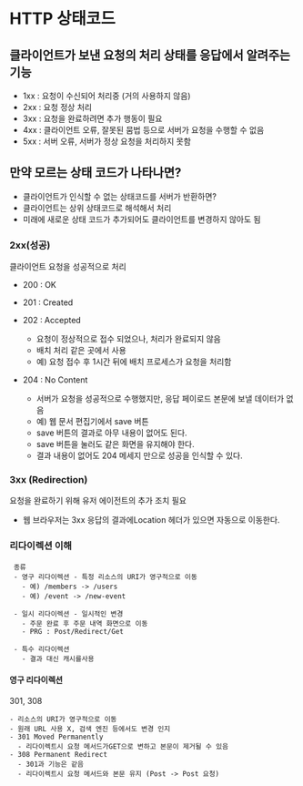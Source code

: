 # HTTP 상태코드
 ## 클라이언트가 보낸 요청의 처리 상태를 응답에서 알려주는 기능
 
   - 1xx : 요청이 수신되어 처리중 (거의 사용하지 않음)
   - 2xx : 요청 정상 처리
   - 3xx : 요청을 완료하려면 추가 행동이 필요
   - 4xx : 클라이언트 오류, 잘못된 뭄법 등으로 서버가 요청을 수행할 수 없음
   - 5xx : 서버 오류, 서버가 정상 요청을 처리하지 못함
   
   ## 만약 모르는 상태 코드가 나타나면?
   - 클라이언트가 인식할 수 없는 상태코드를 서버가 반환하면?
   - 클라이언트는 상위 상태코드로 해석해서 처리
   - 미래에 새로운 상태 코드가 추가되어도 클라이언트를 변경하지 않아도 됨
   
   ### 2xx(성공)
   클라이언트 요청을 성공적으로 처리
   
   - 200 : OK
   - 201 : Created
   - 202 : Accepted
     - 요청이 정상적으로 접수 되었으나, 처리가 완료되지 않음
     - 배치 처리 같은 곳에서 사용
     - 예) 요청 접수 후 1시간 뒤에 배치 프로세스가 요청을 처리함
     
   - 204 : No Content
     - 서버가 요청을 성공적으로 수행했지만, 응답 페이로드 본문에 보낼 데이터가 없음
     - 예) 웹 문서 편집기에서 save 버튼
     - save 버튼의 결과로 아무 내용이 없어도 된다.
     - save 버튼을 눌러도 같은 화면을 유지해야 한다.
     - 결과 내용이 없어도 204 메세지 만으로 성공을 인식할 수 있다.
     
   ### 3xx (Redirection)
   요청을 완료하기 위해  유저 에이전트의 추가 조치 필요
   - 웹 브라우저는 3xx 응답의 결과에Location 헤더가 있으면 자동으로 이동한다.
   
   ### 리다이렉션 이해
     종류
     - 영구 리다이렉션 - 특정 리소스의 URI가 영구적으로 이동
       - 예) /members -> /users
       - 예) /event -> /new-event
       
     - 일시 리다이렉션 - 일시적인 변경
       - 주문 완료 후 주문 내역 화면으로 이동
       - PRG : Post/Redirect/Get 
     
     - 특수 리다이렉션
       - 결과 대신 캐시를사용
       
   #### 영구 리다이렉션
   301, 308
   
    - 리소스의 URI가 영구적으로 이동
    - 원래 URL 사용 X, 검색 엔진 등에서도 변경 인지
    - 301 Moved Permanently
      - 리다이렉트시 요청 메서드가GET으로 변하고 본문이 제거될 수 있음
    - 308 Permanent Redirect
      - 301과 기능은 같음
      - 리다이렉트시 요청 메서드와 본문 유지 (Post -> Post 요청)